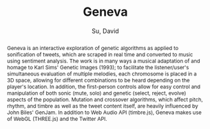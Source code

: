 --- 
title: "Geneva" 
abstract: "Geneva is an interactive exploration of genetic algorithms as applied to sonification of tweets, which are scraped in real time and converted to music using sentiment analysis. The work is in many ways a musical adaptation of and homage to Karl Sims' Genetic Images (1993); to facilitate the listener/user's simultaneous evaluation of multiple melodies, each chromosome is placed in a 3D space, allowing for different combinations to be heard depending on the player's location. In addition, the first-person controls allow for easy control and manipulation of both sonic (mute, solo) and genetic (select, reject, evolve) aspects of the population. Mutation and crossover algorithms, which affect pitch, rhythm, and timbre as well as the tweet content itself, are heavily influenced by John Biles' GenJam. In addition to Web Audio API (timbre.js), Geneva makes use of WebGL (THREE.js) and the Twitter API." 
address: "Atlanta, Georgia" 
author: "Su, David"
webAuthor: "David Su" 
booktitle: "Proceedings of the International Web Audio Conference" 
editor: "Freeman, Jason and Lerch, Alexander and Paradis, Matthew" 
month: "Proceedings of the International Web Audio Conference"
pages: "" 
publisher: "Georgia Tech" 
series: "WAC '16"
track: "Artwork"  
year: "2016" 
id: "2016_EA_18" 
tags: year2016
media: none 
pdflink: /_data/papers/pdf/2016/2016_18.pdf
ISSN: 2663-5844
---
